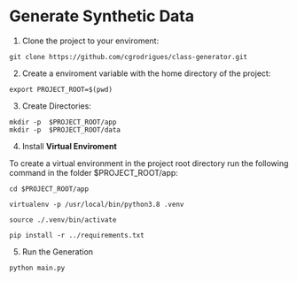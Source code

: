 # Generate Synthetic Data

1. Clone the project to your enviroment:

```
git clone https://github.com/cgrodrigues/class-generator.git

```

2. Create a enviroment variable with the home directory of the project:

```
export PROJECT_ROOT=$(pwd)

```

3. Create Directories:

```
mkdir -p  $PROJECT_ROOT/app
mkdir -p  $PROJECT_ROOT/data

```

4.  Install **Virtual Enviroment** 

To create a virtual environment in the project root directory run the following command in the folder $PROJECT_ROOT/app:

```
cd $PROJECT_ROOT/app

virtualenv -p /usr/local/bin/python3.8 .venv

source ./.venv/bin/activate

pip install -r ../requirements.txt
```

5. Run the Generation

```
python main.py
```